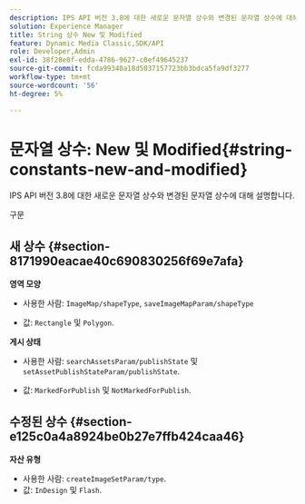 ```yaml
---
description: IPS API 버전 3.8에 대한 새로운 문자열 상수와 변경된 문자열 상수에 대해 설명합니다.
solution: Experience Manager
title: String 상수 New 및 Modified
feature: Dynamic Media Classic,SDK/API
role: Developer,Admin
exl-id: 38f28e0f-edda-4786-9627-c0ef49645237
source-git-commit: fcda99340a18d5037157723bb3bdca5fa9df3277
workflow-type: tm+mt
source-wordcount: '56'
ht-degree: 5%

---
```


# 문자열 상수: New 및 Modified{#string-constants-new-and-modified}

IPS API 버전 3.8에 대한 새로운 문자열 상수와 변경된 문자열 상수에 대해 설명합니다.

구문

## 새 상수 {#section-8171990eacae40c690830256f69e7afa}

**영역 모양**

* 사용한 사람: `ImageMap/shapeType`, `saveImageMapParam/shapeType`

* 값: `Rectangle` 및 `Polygon`.

**게시 상태**

* 사용한 사람: `searchAssetsParam/publishState` 및 `setAssetPublishStateParam/publishState`.

* 값: `MarkedForPublish` 및 `NotMarkedForPublish`.

## 수정된 상수 {#section-e125c0a4a8924be0b27e7ffb424caa46}

**자산 유형**

* 사용한 사람: `createImageSetParam/type`.
* 값: `InDesign` 및 `Flash`.
